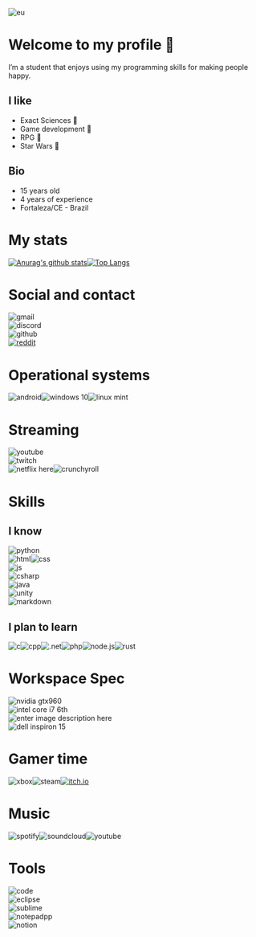 ﻿

![eu](https://media.giphy.com/media/TU9tfjcS5VH7IaVKgB/giphy.gif)

# Welcome to my profile 👋

I’m a student that enjoys using my programming skills for making people happy.

## I like

*   Exact Sciences 📐
*   Game development 👾
*   RPG 🎲
*   Star Wars 🌌

## Bio

*   15 years old
*   4 years of experience
*   Fortaleza/CE - Brazil

# My stats

[![Anurag's github stats](https://github-readme-stats.vercel.app/api?username=Magoninho&show_icons=true&theme=onedark&count_private=true)](https://github.com/anuraghazra/github-readme-stats)[![Top Langs](https://github-readme-stats.vercel.app/api/top-langs/?username=Magoninho&hide=TeX&langs_count=10&theme=monokai&layout=compact)](https://github.com/anuraghazra/github-readme-stats)

# Social and contact

![gmail](https://img.shields.io/badge/Gmail-magoninhogamer@gmail.com-D14836?style=for-the-badge&logo=gmail&logoColor=white)  
![discord](https://img.shields.io/badge/Discord-Lost%20Kin%237711-7289DA?style=for-the-badge&logo=discord&logoColor=white)  
![github](https://img.shields.io/badge/GitHub-Magoninho-100000?style=for-the-badge&logo=github&logoColor=white)  
[![reddit](https://img.shields.io/badge/Reddit-u/Mago_Malvado-FF4500?style=for-the-badge&logo=reddit&logoColor=white)](https://www.reddit.com/user/Mago_Malvado)

# Operational systems

![android](https://img.shields.io/badge/Android-3DDC84?style=for-the-badge&logo=android&logoColor=white)![windows 10](https://img.shields.io/badge/Windows%2010-0078D6?style=for-the-badge&logo=windows&logoColor=white)![linux mint](https://img.shields.io/badge/Linux_Mint-87CF3E?style=for-the-badge&logo=linux-mint&logoColor=white)

# Streaming

![youtube](https://img.shields.io/badge/YouTube-Magoninho%20Gamer-FF0000?style=for-the-badge&logo=youtube&logoColor=white)  
![twitch](https://img.shields.io/badge/Twitch-MagoninhoGamer-9146FF?style=for-the-badge&logo=twitch&logoColor=white)  
![netflix here](https://img.shields.io/badge/Netflix-E50914?style=for-the-badge&logo=netflix&logoColor=white)![crunchyroll](https://img.shields.io/badge/Crunchyroll-F47521?style=for-the-badge&logo=crunchyroll&logoColor=white)

# Skills

## I know

![python](https://img.shields.io/badge/Python-3776AB?style=for-the-badge&logo=python&logoColor=white)  
![html](https://img.shields.io/badge/HTML5-E34F26?style=for-the-badge&logo=html5&logoColor=white)![css](https://img.shields.io/badge/CSS3-1572B6?style=for-the-badge&logo=css3&logoColor=white)  
![js](https://img.shields.io/badge/JavaScript-F7DF1E?style=for-the-badge&logo=javascript&logoColor=black)  
![csharp](https://img.shields.io/badge/C%23-239120?style=for-the-badge&logo=c-sharp&logoColor=white)  
![java](https://img.shields.io/badge/Java-ED8B00?style=for-the-badge&logo=java&logoColor=white)  
![unity](https://img.shields.io/badge/Unity-100000?style=for-the-badge&logo=unity&logoColor=white)  
![markdown](https://img.shields.io/badge/Markdown-000000?style=for-the-badge&logo=markdown&logoColor=white)  


## I plan to learn

![c](https://img.shields.io/badge/C-00599C?style=for-the-badge&logo=c&logoColor=white)![cpp](https://img.shields.io/badge/C++-00599C?style=for-the-badge&logo=c%2b%2b&logoColor=white)![.net](https://img.shields.io/badge/.NET-5C2D91?style=for-the-badge&logo=.net&logoColor=white)![php](https://img.shields.io/badge/PHP-777BB4?style=for-the-badge&logo=php&logoColor=white)![node.js](https://img.shields.io/badge/Node.js-43853D?style=for-the-badge&logo=node.js&logoColor=white)![rust](https://img.shields.io/badge/Rust-000000?style=for-the-badge&logo=rust&logoColor=white)

# Workspace Spec

![nvidia gtx960](https://img.shields.io/badge/NVIDIA-GTX960-76B900?style=for-the-badge&logo=nvidia&logoColor=white)  
![intel core i7 6th](https://img.shields.io/badge/Intel-Core_i5_10th-0071C5?style=for-the-badge&logo=intel&logoColor=white)  
![enter image description here](https://img.shields.io/badge/8GB%20RAM-0078D6?style=for-the-badge)  
![dell inspiron 15](https://img.shields.io/badge/Dell%20Inspiron%2015-0078D6?style=for-the-badge&logo=dell&logoColor=white)

# Gamer time

![xbox](https://img.shields.io/badge/Xbox-107C10?style=for-the-badge&logo=xbox&logoColor=white)![steam](https://img.shields.io/badge/Steam-000000?style=for-the-badge&logo=steam&logoColor=white)[![itch.io](https://img.shields.io/badge/Itch.io-FA5C5C?style=for-the-badge&logo=itch.io&logoColor=white)](https://magoninho.itch.io/)

# Music

![spotify](https://img.shields.io/badge/Spotify-1ED760?&style=for-the-badge&logo=spotify&logoColor=white)![soundcloud](https://img.shields.io/badge/SoundCloud-FF3300?style=for-the-badge&logo=soundcloud&logoColor=white)![youtube](https://img.shields.io/badge/YouTube_Music-FF0000?style=for-the-badge&logo=youtube-music&logoColor=white)

# Tools

![code](https://img.shields.io/badge/visual%20studio%20code-blue?style=for-the-badge&logo=visual-studio-code&logoColor=white)  
![eclipse](https://img.shields.io/badge/eclipse-2C2255?style=for-the-badge&logo=eclipse-ide&logoColor=white)  
![sublime](https://img.shields.io/badge/Sublime%20Text-FF9800?style=for-the-badge&logo=sublime-text&logoColor=white)  
![notepadpp](https://img.shields.io/badge/Notepad%2B%2B-90E59A?style=for-the-badge&logo=Notepad%2B%2B&logoColor=black)  
![notion](https://img.shields.io/badge/Notion-FFFFFF?style=for-the-badge&logo=notion&logoColor=black)
